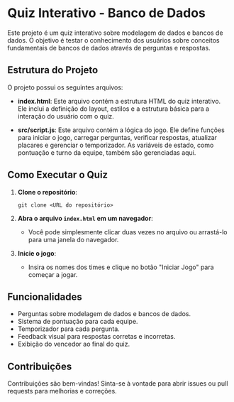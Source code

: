 # Quiz Interativo - Banco de Dados

Este projeto é um quiz interativo sobre modelagem de dados e bancos de dados. O objetivo é testar o conhecimento dos usuários sobre conceitos fundamentais de bancos de dados através de perguntas e respostas.

## Estrutura do Projeto

O projeto possui os seguintes arquivos:

- **index.html**: Este arquivo contém a estrutura HTML do quiz interativo. Ele inclui a definição do layout, estilos e a estrutura básica para a interação do usuário com o quiz.

- **src/script.js**: Este arquivo contém a lógica do jogo. Ele define funções para iniciar o jogo, carregar perguntas, verificar respostas, atualizar placares e gerenciar o temporizador. As variáveis de estado, como pontuação e turno da equipe, também são gerenciadas aqui.

## Como Executar o Quiz

1. **Clone o repositório**:
   ```
   git clone <URL do repositório>
   ```

2. **Abra o arquivo `index.html` em um navegador**:
   - Você pode simplesmente clicar duas vezes no arquivo ou arrastá-lo para uma janela do navegador.

3. **Inicie o jogo**:
   - Insira os nomes dos times e clique no botão "Iniciar Jogo" para começar a jogar.

## Funcionalidades

- Perguntas sobre modelagem de dados e bancos de dados.
- Sistema de pontuação para cada equipe.
- Temporizador para cada pergunta.
- Feedback visual para respostas corretas e incorretas.
- Exibição do vencedor ao final do quiz.

## Contribuições

Contribuições são bem-vindas! Sinta-se à vontade para abrir issues ou pull requests para melhorias e correções.